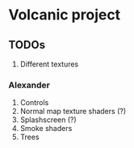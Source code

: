 # Volcanic project

## TODOs

1. Different textures

### Alexander

1. Controls
2. Normal map texture shaders (?)
3. Splashscreen (?)
4. Smoke shaders
5. Trees
